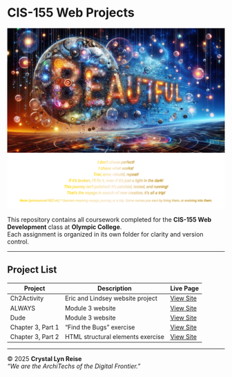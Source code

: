 # CIS-155 Web Projects

![Beautiful Banner](./beaut.2.jpg)  
![Tagline](./tagline.svg)

This repository contains all coursework completed for the **CIS-155 Web Development** class at **Olympic College**.  
Each assignment is organized in its own folder for clarity and version control.

---

## Project List

| Project | Description | Live Page |
|----------|--------------|-----------|
| Ch2Activity | Eric and Lindsey website project | [View Site](https://olympicc1.github.io/CIS-155/Ch2Activity/) |
| ALWAYS | Module 3 website | [View Site](https://olympicc1.github.io/CIS-155/ALWAYS/) |
| Dude | Module 3 website | [View Site](https://olympicc1.github.io/CIS-155/Dude/) |
| Chapter 3, Part 1 | “Find the Bugs” exercise | [View Site](https://olympicc1.github.io/CIS-155/Chapter%203%2C%20Part%201%20Exercise%20Code/) |
| Chapter 3, Part 2 | HTML structural elements exercise | [View Site](https://olympicc1.github.io/CIS-155/Chapter%203%2C%20Part%202%20Exercise%20Code/) |

---

© 2025 **Crystal Lyn Reise**  
*“We are the ArchiTechs of the Digital Frontier.”*
